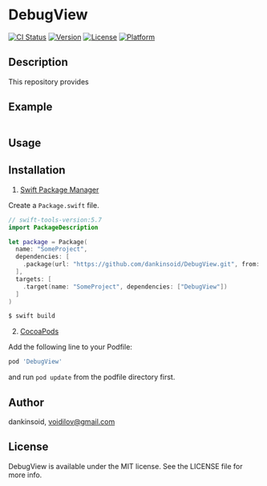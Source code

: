 # DebugView

[![CI Status](https://img.shields.io/travis/dankinsoid/DebugView.svg?style=flat)](https://travis-ci.org/dankinsoid/DebugView)
[![Version](https://img.shields.io/cocoapods/v/DebugView.svg?style=flat)](https://cocoapods.org/pods/DebugView)
[![License](https://img.shields.io/cocoapods/l/DebugView.svg?style=flat)](https://cocoapods.org/pods/DebugView)
[![Platform](https://img.shields.io/cocoapods/p/DebugView.svg?style=flat)](https://cocoapods.org/pods/DebugView)


## Description
This repository provides

## Example

```swift

```
## Usage

 
## Installation

1. [Swift Package Manager](https://github.com/apple/swift-package-manager)

Create a `Package.swift` file.
```swift
// swift-tools-version:5.7
import PackageDescription

let package = Package(
  name: "SomeProject",
  dependencies: [
    .package(url: "https://github.com/dankinsoid/DebugView.git", from: "0.1.0")
  ],
  targets: [
    .target(name: "SomeProject", dependencies: ["DebugView"])
  ]
)
```
```ruby
$ swift build
```

2.  [CocoaPods](https://cocoapods.org)

Add the following line to your Podfile:
```ruby
pod 'DebugView'
```
and run `pod update` from the podfile directory first.

## Author

dankinsoid, voidilov@gmail.com

## License

DebugView is available under the MIT license. See the LICENSE file for more info.
